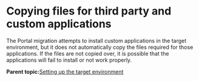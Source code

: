 # Copying files for third party and custom applications

The Portal migration attempts to install custom applications in the target environment, but it does not automatically copy the files required for those applications. If the files are not copied over, it is possible that the applications will fail to install or not work properly.

**Parent topic:**[Setting up the target environment](../migrate/setting_up_the_target_environment.md)

